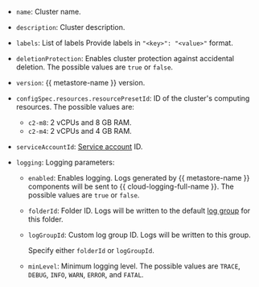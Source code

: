* `name`: Cluster name.
* `description`: Cluster description.
* `labels`: List of labels Provide labels in `"<key>": "<value>"` format.
* `deletionProtection`: Enables cluster protection against accidental deletion. The possible values are `true` or `false`.
* `version`: {{ metastore-name }} version.
* `configSpec.resources.resourcePresetId`: ID of the cluster's computing resources. The possible values are:
  * `c2-m8`: 2 vCPUs and 8 GB RAM.
  * `c2-m4`: 2 vCPUs and 4 GB RAM.
* `serviceAccountId`: [Service account](../../iam/concepts/users/service-accounts.md) ID.
* `logging`: Logging parameters:

  * `enabled`: Enables logging. Logs generated by {{ metastore-name }} components will be sent to {{ cloud-logging-full-name }}. The possible values are `true` or `false`.
  * `folderId`: Folder ID. Logs will be written to the default [log group](../../logging/concepts/log-group.md) for this folder.
  * `logGroupId`: Custom log group ID. Logs will be written to this group.

      Specify either `folderId` or `logGroupId`.

  * `minLevel`: Minimum logging level. The possible values are `TRACE`, `DEBUG`, `INFO`, `WARN`, `ERROR`, and `FATAL`.
